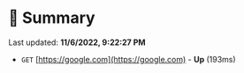 # 📖 Summary
Last updated: **11/6/2022, 9:22:27 PM**

- `GET` [https://google.com](https://google.com) - **Up** (193ms)
